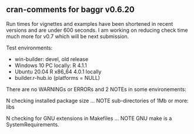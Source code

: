 ## cran-comments for baggr v0.6.20

Run times for vignettes and examples have been shortened in recent versions and are under 600 seconds. I am working on reducing check time much more for v0.7 which will be next submission.

Test environments:

* win-builder: devel, old release
* Windows 10 PC locally: R 4.1.1
* Ubuntu 20.04 R x86_64 4.0.1 locally
* builder.r-hub.io (platforms = NULL)

There are no WARNINGs or ERRORs and 2 NOTEs in some environements:

N checking installed package size ... NOTE
  sub-directories of 1Mb or more: libs
  
N checking for GNU extensions in Makefiles ... NOTE
  GNU make is a SystemRequirements. 

